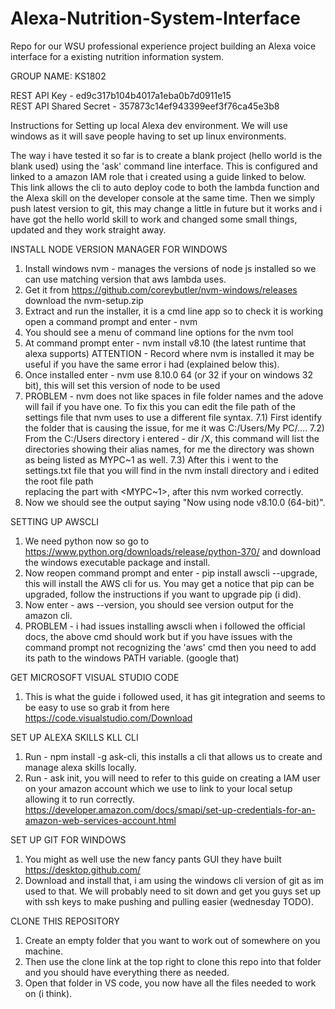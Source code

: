 # Alexa-Nutrition-System-Interface
Repo for our WSU professional experience project building an Alexa voice interface for a existing nutrition information system.

GROUP NAME: KS1802

REST API Key - ed9c317b104b4017a1eba0b7d0911e15\
REST API Shared Secret - 357873c14ef943399eef3f76ca45e3b8

Instructions for Setting up local Alexa dev environment. We will use windows as it will save people having to set up linux environments.

The way i have tested it so far is to create a blank project (hello world is the blank used) using the 'ask' command line interface. This
is configured and linked to a amazon IAM role that i created using a guide linked to below. This link allows the cli to auto deploy code
to both the lambda function and the Alexa skill on the developer console at the same time. Then we simply push latest version to git, this 
may change a little in future but it works and i have got the hello world skill to work and changed some small things, updated and they 
work straight away.

INSTALL NODE VERSION MANAGER FOR WINDOWS
1) Install windows nvm - manages the versions of node js installed so we can use matching version that aws lambda uses.
2) Get it from https://github.com/coreybutler/nvm-windows/releases download the nvm-setup.zip
3) Extract and run the installer, it is a cmd line app so to check it is working open a command prompt and enter - nvm
4) You should see a menu of command line options for the nvm tool
5) At command prompt enter - nvm install v8.10 (the latest runtime that alexa supports) ATTENTION - Record where nvm is installed
   it may be useful if you have the same error i had (explained below this).
6) Once installed enter - nvm use 8.10.0 64 (or 32 if your on windows 32 bit), this will set this version of node to be used
7) PROBLEM - nvm does not like spaces in file folder names and the adove will fail if you have one. To fix this you can edit the file path 
  of the settings file that nvm uses to use a different file syntax. 
    7.1) First identify the folder that is causing the issue, for me it was C:/Users/My PC/....
    7.2) From the C:/Users directory i entered - dir /X, this command will list the directories showing their alias names, for me 
         the <My Pc> directory was shown as being listed as MYPC\~1 as well.
    7.3) After this i went to the settings.txt file that you will find in the nvm install directory and i edited the root file path  
         replacing the <My Pc> part with <MYPC~1>, after this nvm worked correctly.
8) Now we should see the output saying "Now using node v8.10.0 (64-bit)".
   
SETTING UP AWSCLI
1) We need python now so go to https://www.python.org/downloads/release/python-370/ and download the windows executable package and install.
2) Now reopen command prompt and enter - pip install awscli --upgrade, this will install the AWS cli for us. You may get a notice 
   that pip can be upgraded, follow the instructions if you want to upgrade pip (i did).
3) Now enter - aws --version, you should see version output for the amazon cli.
4) PROBLEM - i had issues installing awscli when i followed the official docs, the above cmd should work but if you have issues with 
   the command prompt not recognizing the 'aws' cmd then you need to add its path to the windows PATH variable. (google that)
   
GET MICROSOFT VISUAL STUDIO CODE
1) This is what the guide i followed used, it has git integration and seems to be easy to use so grab it from here https://code.visualstudio.com/Download

SET UP ALEXA SKILLS KLL CLI
1) Run - npm install -g ask-cli, this installs a cli that allows us to create and manage alexa skills locally.
2) Run - ask init, you will need to refer to this guide on creating a IAM user on your amazon account which we use to link to your local
   setup allowing it to run correctly. https://developer.amazon.com/docs/smapi/set-up-credentials-for-an-amazon-web-services-account.html
   
SET UP GIT FOR WINDOWS
1) You might as well use the new fancy pants GUI they have built https://desktop.github.com/ 
2) Download and install that, i am using the windows cli version of git as im used to that. We will probably need to sit down and get you guys set up with ssh keys to make pushing and pulling easier (wednesday TODO).

CLONE THIS REPOSITORY
1) Create an empty folder that you want to work out of somewhere on you machine.
2) Then use the clone link at the top right to clone this repo into that folder and you should have everything there as needed.
3) Open that folder in VS code, you now have all the files needed to work on (i think).


  


